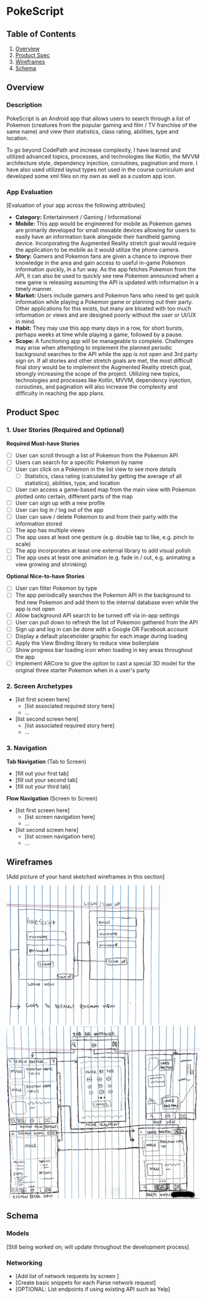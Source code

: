 # PokeScript

## Table of Contents
1. [Overview](#Overview)
1. [Product Spec](#Product-Spec)
1. [Wireframes](#Wireframes)
2. [Schema](#Schema)

## Overview
### Description
PokeScript is an Android app that allows users to search through a list of Pokemon (creatures from the popular gaming and film / TV franchise of the same name) and view their statistics, class rating, abilities, type and location.

To go beyond CodePath and increase complexity, I have learned and utilized advanced topics, processes, and technologies like Kotlin, the MVVM architecture style, dependency injection, coroutines, pagination and more. I have also used utilized layout types not used in the course curriculum and developed some xml files on my own as well as a custom app icon.

### App Evaluation
[Evaluation of your app across the following attributes]
- **Category:** Entertainment / Gaming / Informational
- **Mobile:** This app would be engineered for mobile as Pokemon games are primarily developed for small movable devices allowing for users to easily have an information bank alongside their handheld gaming device. Incorporating the Augmented Reality stretch goal would require the application to be mobile as it would utilize the phone camera.
- **Story:** Gamers and Pokemon fans are given a chance to improve their knowledge in the area and gain access to useful in-game Pokemon information quickly, in a fun way. As the app fetches Pokemon from the API, it can also be used to quickly see new Pokemon announced when a new game is releasing assuming the API is updated with information in a timely manner.
- **Market:** Users include gamers and Pokemon fans who need to get quick information while playing a Pokemon game or planning out their party. Other applications for this exists, but many are bloated with too much information or views and are designed poorly without the user or UI/UX in mind.
- **Habit:** They may use this app many days in a row, for short bursts, perhaps weeks at time while playing a game, followed by a pause.
- **Scope:** A functioning app will be manageable to complete. Challenges may arise when attempting to implement the planned periodic background searches to the API while the app is not open and 3rd party sign on. If all stories and other stretch goals are met, the most difficult final story would be to implement the Augmented Reality stretch goal, strongly increasing the scope of the project. Utilizing new topics, technologies and processes like Kotlin, MVVM, dependency injection, coroutines, and pagination will also increase the complexity and difficulty in reaching the app plans.

## Product Spec

### 1. User Stories (Required and Optional)

**Required Must-have Stories**

* [ ] User can scroll through a list of Pokemon from the Pokemon API
* [ ] Users can search for a specific Pokemon by name
* [ ] User can click on a Pokemon in the list view to see more details
  * [ ] Statistics, class rating (calculated by getting the average of all statistics), abilities, type, and location
* [ ] User can access a game-based map from the main view with Pokemon plotted onto certain, different parts of the map 
* [ ] User can sign up with a new profile
* [ ] User can log in / log out of the app
* [ ] User can save / delete Pokemon to and from their party with the information stored
* [ ] The app has multiple views
* [ ] The app uses at least one gesture (e.g. double tap to like, e.g. pinch to scale) 
* [ ] The app incorporates at least one external library to add visual polish
* [ ] The app uses at least one animation (e.g. fade in / out, e.g. animating a view growing and shrinking)

**Optional Nice-to-have Stories**

* [ ] User can filter Pokemon by type
* [ ] The app periodically searches the Pokemon API in the background to find new Pokemon and add them to the internal database even while the app is not open
* [ ] Allow background API search to be turned off via in-app settings
* [ ] User can pull down to refresh the list of Pokemon gathered from the API
* [ ] Sign up and log in can be done with a Google OR Facebook account
* [ ] Display a default placeholder graphic for each image during loading
* [ ] Apply the View Binding library to reduce view boilerplate
* [ ] Show progress bar loading icon when loading in key areas throughout the app
* [ ] Implement ARCore to give the option to cast a special 3D model for the original three starter Pokemon when in a user's party

### 2. Screen Archetypes

* [list first screen here]
   * [list associated required story here]
   * ...
* [list second screen here]
   * [list associated required story here]
   * ...

### 3. Navigation

**Tab Navigation** (Tab to Screen)

* [fill out your first tab]
* [fill out your second tab]
* [fill out your third tab]

**Flow Navigation** (Screen to Screen)

* [list first screen here]
   * [list screen navigation here]
   * ...
* [list second screen here]
   * [list screen navigation here]
   * ...

## Wireframes
[Add picture of your hand sketched wireframes in this section]

<img src=/loginWireframe.jpeg width=400 />
<img src=/wireframe.jpg width=600 />

## Schema 
### Models
[Still being worked on; will update throughout the development process]
   
### Networking
- [Add list of network requests by screen ]
- [Create basic snippets for each Parse network request]
- [OPTIONAL: List endpoints if using existing API such as Yelp]
